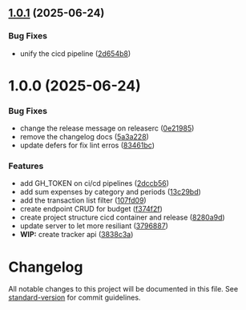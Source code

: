 ## [1.0.1](https://github.com/matheusmazzoni/gofinance-tracker-api/compare/v1.0.0...v1.0.1) (2025-06-24)


### Bug Fixes

* unify the cicd pipeline ([2d654b8](https://github.com/matheusmazzoni/gofinance-tracker-api/commit/2d654b8b559f4123178fc99aebbddaa7f9d3f2a3))

# 1.0.0 (2025-06-24)


### Bug Fixes

* change the release message on releaserc ([0e21985](https://github.com/matheusmazzoni/gofinance-tracker-api/commit/0e21985a5242bcd9170732402dcfc0b4237ad513))
* remove the changelog docs ([5a3a228](https://github.com/matheusmazzoni/gofinance-tracker-api/commit/5a3a22819fce4c59e0f21f587e458004388957ac))
* update defers for fix lint erros ([83461bc](https://github.com/matheusmazzoni/gofinance-tracker-api/commit/83461bc867f53c0437076cbf0fde44027ce6db5f))


### Features

* add GH_TOKEN on ci/cd pipelines ([2dccb56](https://github.com/matheusmazzoni/gofinance-tracker-api/commit/2dccb5630165674a785fbf946fb3de7028b45348))
* add sum expenses by category and periods ([13c29bd](https://github.com/matheusmazzoni/gofinance-tracker-api/commit/13c29bd9d9a5a585ff5555319f9aa82ba8f29b04))
* add the transaction list filter ([107fd09](https://github.com/matheusmazzoni/gofinance-tracker-api/commit/107fd096a2a6af6aca8a91e57aae5ddfcbe53349))
* create endpoint CRUD for budget ([f374f2f](https://github.com/matheusmazzoni/gofinance-tracker-api/commit/f374f2f879a6234bbac63d71a499f9a6e8ddbb49))
* create project structure cicd container and release ([8280a9d](https://github.com/matheusmazzoni/gofinance-tracker-api/commit/8280a9d8cfb1fc94797058d017b586e449427b7b))
* update server to let more resiliant ([3796887](https://github.com/matheusmazzoni/gofinance-tracker-api/commit/3796887ce256ab79f352a634d3e20b559e58b807))
* **WIP:** create tracker api ([3838c3a](https://github.com/matheusmazzoni/gofinance-tracker-api/commit/3838c3aa6be08177ca0b5dce29154178a1ed7f26))

# Changelog

All notable changes to this project will be documented in this file. See [standard-version](https://github.com/conventional-changelog/standard-version) for commit guidelines.
